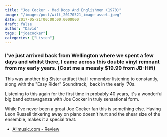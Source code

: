 ```yaml
---
title: "Joe Cocker - Mad Dogs And Englishmen (1970)"
image: "/images/post/wilt_20170521_image-asset.jpeg"
date: 2017-05-21T00:00:00.0000000
draft: false
author: "David"
tags: ["joecocker"]
categories: ["Listen"]
---
```

### I've just arrived back from Wellington where we spent a few days and whilst there, I came across this double vinyl remnant from my early years. (Cost me a measly $19.99 from JB-Hifi)

 This was another big Sister artifact that I remember listening to constantly, along with the "Easy Rider" Soundtrack,  back in the early '70s.

 Listening to this again for the first time in probably 40 years, it's a wonderful big band extravaganza with Joe Cocker in truly sensational form.

 While I've never been a great Joe Cocker fan this is something else. Having Leon Russell tinkering away on piano doesn't hurt and the shear size of the ensemble, makes it a special treat. 

-  [Allmusic.com - Review](http://www.allmusic.com/album/mad-dogs-englishmen-mw0000679117)